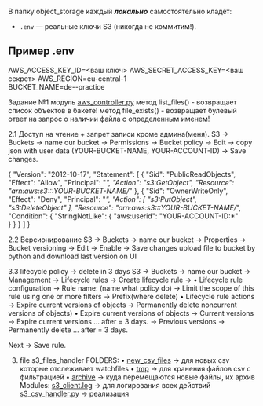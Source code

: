 В папку object_storage[]() каждый ***локально*** самостоятельно кладёт:
- `.env` — реальные ключи S3 (никогда не коммитим!).

## Пример .env

AWS_ACCESS_KEY_ID=<ваш ключ>
AWS_SECRET_ACCESS_KEY=<ваш секрет>
AWS_REGION=eu-central-1     
BUCKET_NAME=de--practice


Задание №1
модуль [aws_controller.py](aws_controller.py)
метод list_files() - возвращает список объектов в бакете!
метод file_exists() - возвращает булевый ответ на запрос о наличии файла с определенным именем!


2.1 Доступ на чтение + запрет записи кроме админа(меня).
S3 → Buckets -> name our bucket -> Permissions -> Bucket policy -> Edit -> copy json with user data 
(YOUR-BUCKET-NAME, YOUR-ACCOUNT-ID) -> Save changes.

{
  "Version": "2012-10-17",
  "Statement": [
    {
      "Sid": "PublicReadObjects",
      "Effect": "Allow",
      "Principal": "*",
      "Action": "s3:GetObject",
      "Resource": "arn:aws:s3:::YOUR-BUCKET-NAME/*"
    },
    {
      "Sid": "OwnerWriteOnly",
      "Effect": "Deny",
      "Principal": "*",
      "Action": [
        "s3:PutObject",
        "s3:DeleteObject"
      ],
      "Resource": "arn:aws:s3:::YOUR-BUCKET-NAME/*",
      "Condition": {
        "StringNotLike": {
          "aws:userid": "YOUR-ACCOUNT-ID:*"      
        }
      }
    }
  ]
}

2.2 Версионирование
S3 → Buckets -> name our bucket -> Properties -> Bucket versioning → Edit → Enable → Save changes
upload file to bucket by python and download last version on UI

3.3 lifecycle policy -> delete in 3 days
S3 → Buckets -> name our bucket -> 	Management → Lifecycle rules → Create lifecycle rule -> 
• Lifecycle rule configuration
-> Rule name: (name what policy do)
->  Limit the scope of this rule using one or more filters 
-> Prefix(where delete) 
• Lifecycle rule actions
-> Expire current versions of objects
-> Permanently delete noncurrent versions of objects) 
• Expire current versions of objects
-> Current versions → Expire current versions … after = 3 days.
-> Previous versions → Permanently delete … after = 3 days.

Next → Save rule.

3. file s3_files_handler
FOLDERS: 
• [new_csv_files](s3_files_handler/new_csv_files) -> для новых csv которые отслеживает watchfiles
• [tmp](s3_files_handler/tmp) -> для хранения файлов csv с фильтрацией
• [archive](s3_files_handler/archive) -> куда перемещаются новые файлы, их архив
Modules:
[s3_client.log](s3_files_handler/s3_client.log) -> для логирования всех действий
[s3_csv_handler.py](s3_files_handler/s3_csv_handler.py) -> реализация